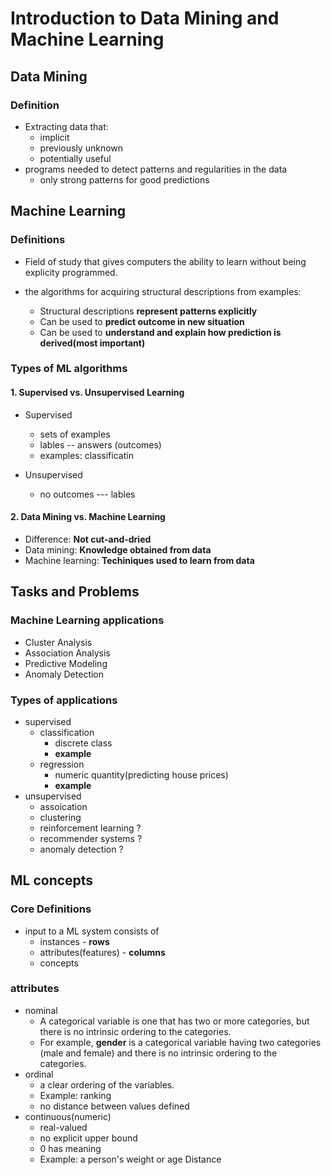 # Introduction to Data Mining and Machine Learning

## Data Mining
### Definition
+ Extracting data that:
	- implicit
	- previously unknown
	- potentially useful
+ programs needed to detect patterns and regularities in the data
	- only strong patterns for good predictions

## Machine Learning
### Definitions
+ Field of study that gives computers the ability to learn without being explicity programmed.

+ the algorithms for acquiring structural descriptions from examples:
	- Structural descriptions **represent patterns explicitly**
	- Can be used to **predict outcome in new situation**
	-  Can be used to **understand and explain how prediction is derived(most important)**

### Types of ML algorithms
#### 1. Supervised vs. Unsupervised Learning
+ Supervised
	- sets of examples 
	- lables -- answers (outcomes)
	- examples: classificatin 

+ Unsupervised 
	- no outcomes --- lables

#### 2. Data Mining vs. Machine Learning
+ Difference: **Not cut-and-dried**
+ Data mining: **Knowledge obtained from data**
+ Machine learning: **Techiniques used to learn from data**

## Tasks and Problems
### Machine Learning applications
+ Cluster Analysis
+ Association Analysis
+ Predictive Modeling
+ Anomaly Detection

### Types of applications
+ supervised
	- classification
		- discrete class
		- **example**
	- regression
		- numeric quantity(predicting house prices)
		- **example**
+ unsupervised
	- assoication
	- clustering
	- reinforcement learning ?
	- recommender systems ?
	- anomaly detection ?


## ML concepts
### Core Definitions
+ input to a ML system consists of 
	- instances	- **rows**
	- attributes(features) - **columns**
	- concepts

### attributes
+ nominal
	- A categorical variable is one that has two or more categories, but there is no intrinsic ordering to the categories.  
	- For example, **gender** is a categorical variable having two categories (male and female) and there is no intrinsic ordering to the categories. 
+ ordinal
	- a clear ordering of the variables.
	- Example: ranking
	- no distance between values defined
+ continuous(numeric)
	- real-valued
	- no explicit upper bound 
	- 0 has meaning
	- Example: a person's weight or age
				Distance














